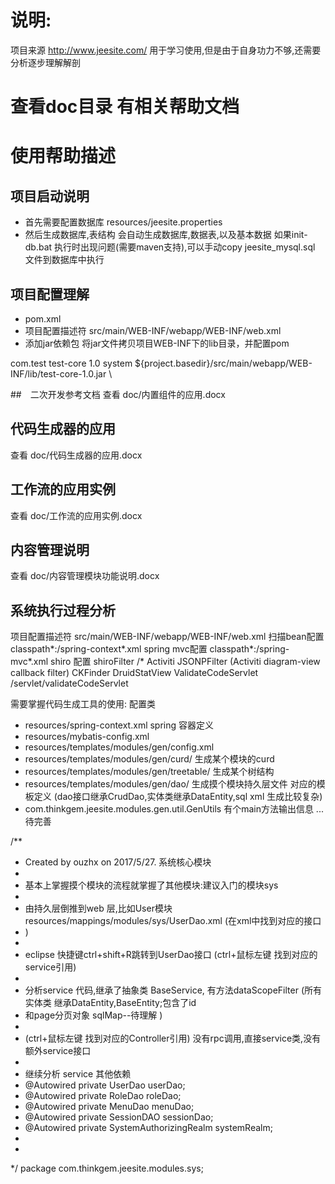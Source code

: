 # 说明:
项目来源 http://www.jeesite.com/
用于学习使用,但是由于自身功力不够,还需要分析逐步理解解剖 

# 查看doc目录 有相关帮助文档

# 使用帮助描述
## 项目启动说明
* 首先需要配置数据库 resources/jeesite.properties
* 然后生成数据库,表结构
会自动生成数据库,数据表,以及基本数据
如果init-db.bat 执行时出现问题(需要maven支持),可以手动copy jeesite_mysql.sql 文件到数据库中执行


## 项目配置理解
* pom.xml
* 项目配置描述符 
src/main/WEB-INF/webapp/WEB-INF/web.xml
* 添加jar依赖包 
将jar文件拷贝项目WEB-INF下的lib目录，并配置pom
<dependency>
        <groupId>com.test</groupId>
        <artifactId>test-core</artifactId>
        <version>1.0</version>
        <scope>system</scope>
        <systemPath>
            ${project.basedir}/src/main/webapp/WEB-INF/lib/test-core-1.0.jar
        </systemPath>
 </dependency>\
 
 
##　二次开发参考文档
查看 doc/内置组件的应用.docx

## 代码生成器的应用
查看 doc/代码生成器的应用.docx

## 工作流的应用实例
查看 doc/工作流的应用实例.docx

## 内容管理说明
查看 doc/内容管理模块功能说明.docx


## 系统执行过程分析
项目配置描述符 
src/main/WEB-INF/webapp/WEB-INF/web.xml
扫描bean配置    classpath*:/spring-context*.xml 
spring mvc配置  classpath*:/spring-mvc*.xml
shiro 配置      shiroFilter  /*
Activiti       JSONPFilter  (Activiti diagram-view callback filter)
CKFinder 
DruidStatView
ValidateCodeServlet  <url-pattern>/servlet/validateCodeServlet</url-pattern>

需要掌握代码生成工具的使用: 配置类
 * resources/spring-context.xml spring 容器定义
 * resources/mybatis-config.xml
 * resources/templates/modules/gen/config.xml
 * resources/templates/modules/gen/curd/ 生成某个模块的curd
 * resources/templates/modules/gen/treetable/ 生成某个树结构
 * resources/templates/modules/gen/dao/ 生成摸个模块持久层文件 对应的模板定义 (dao接口继承CrudDao,实体类继承DataEntity,sql xml 生成比较复杂)
 * com.thinkgem.jeesite.modules.gen.util.GenUtils 有个main方法输出信息
 ... 待完善 
 

/**
 * Created by ouzhx on 2017/5/27. 系统核心模块
 *
 * 基本上掌握摸个模块的流程就掌握了其他模块:建议入门的模块sys
 *
 * 由持久层倒推到web 层,比如User模块 resources/mappings/modules/sys/UserDao.xml (在xml中找到对应的接口
 * <mapper namespace="com.thinkgem.jeesite.modules.sys.dao.UserDao">)
 *
 * eclipse 快捷键ctrl+shift+R跳转到UserDao接口 (ctrl+鼠标左键 找到对应的service引用)
 *
 * 分析service 代码,继承了抽象类 BaseService, 有方法dataScopeFilter (所有实体类 继承DataEntity,BaseEntity;包含了id
 * 和page分页对象 sqlMap--待理解 )
 *
 * (ctrl+鼠标左键 找到对应的Controller引用) 没有rpc调用,直接service类,没有额外service接口
 * 
 * 继续分析 service 其他依赖
 * @Autowired private UserDao userDao;
 * @Autowired private RoleDao roleDao;
 * @Autowired private MenuDao menuDao;
 * @Autowired private SessionDAO sessionDao;
 * @Autowired private SystemAuthorizingRealm systemRealm;
 *
 *
 */
package com.thinkgem.jeesite.modules.sys;
